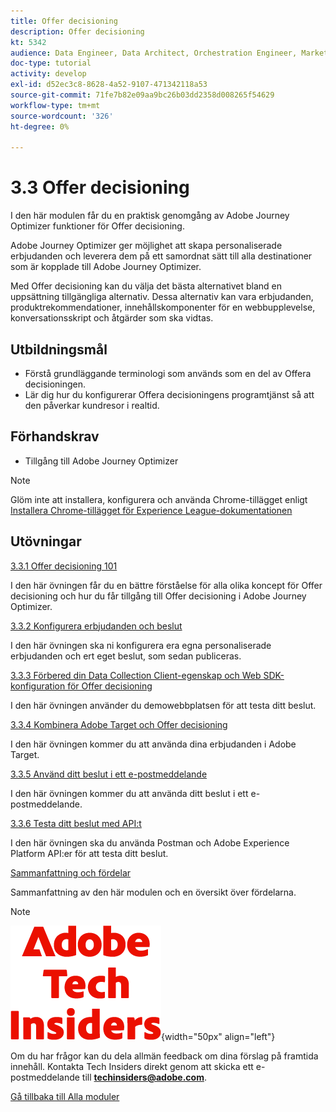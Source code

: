 ```yaml
---
title: Offer decisioning
description: Offer decisioning
kt: 5342
audience: Data Engineer, Data Architect, Orchestration Engineer, Marketer
doc-type: tutorial
activity: develop
exl-id: d52ec3c8-8628-4a52-9107-471342118a53
source-git-commit: 71fe7b82e09aa9bc26b03dd2358d008265f54629
workflow-type: tm+mt
source-wordcount: '326'
ht-degree: 0%

---
```


# 3.3 Offer decisioning

I den här modulen får du en praktisk genomgång av Adobe Journey Optimizer funktioner för Offer decisioning.

Adobe Journey Optimizer ger möjlighet att skapa personaliserade erbjudanden och leverera dem på ett samordnat sätt till alla destinationer som är kopplade till Adobe Journey Optimizer.

Med Offer decisioning kan du välja det bästa alternativet bland en uppsättning tillgängliga alternativ. Dessa alternativ kan vara erbjudanden, produktrekommendationer, innehållskomponenter för en webbupplevelse, konversationsskript och åtgärder som ska vidtas.

## Utbildningsmål

- Förstå grundläggande terminologi som används som en del av Offera decisioningen.
- Lär dig hur du konfigurerar Offera decisioningens programtjänst så att den påverkar kundresor i realtid.

## Förhandskrav

- Tillgång till Adobe Journey Optimizer

>[!NOTE]
>
>Glöm inte att installera, konfigurera och använda Chrome-tillägget enligt [Installera Chrome-tillägget för Experience League-dokumentationen](../../getting-started/gettingstarted/ex1.md)

## Utövningar

[3.3.1 Offer decisioning 101](./ex1.md)

I den här övningen får du en bättre förståelse för alla olika koncept för Offer decisioning och hur du får tillgång till Offer decisioning i Adobe Journey Optimizer.

[3.3.2 Konfigurera erbjudanden och beslut](./ex2.md)

I den här övningen ska ni konfigurera era egna personaliserade erbjudanden och ert eget beslut, som sedan publiceras.

[3.3.3 Förbered din Data Collection Client-egenskap och Web SDK-konfiguration för Offer decisioning](./ex3.md)

I den här övningen använder du demowebbplatsen för att testa ditt beslut.

[3.3.4 Kombinera Adobe Target och Offer decisioning](./ex4.md)

I den här övningen kommer du att använda dina erbjudanden i Adobe Target.

[3.3.5 Använd ditt beslut i ett e-postmeddelande](./ex5.md)

I den här övningen kommer du att använda ditt beslut i ett e-postmeddelande.

[3.3.6 Testa ditt beslut med API:t](./ex6.md)

I den här övningen ska du använda Postman och Adobe Experience Platform API:er för att testa ditt beslut.

[Sammanfattning och fördelar](./summary.md)

Sammanfattning av den här modulen och en översikt över fördelarna.

>[!NOTE]
>
>![Tech Insiders](./../../../assets/images/techinsiders.png){width="50px" align="left"}
>
>Om du har frågor kan du dela allmän feedback om dina förslag på framtida innehåll. Kontakta Tech Insiders direkt genom att skicka ett e-postmeddelande till **techinsiders@adobe.com**.

[Gå tillbaka till Alla moduler](../../../overview.md)
